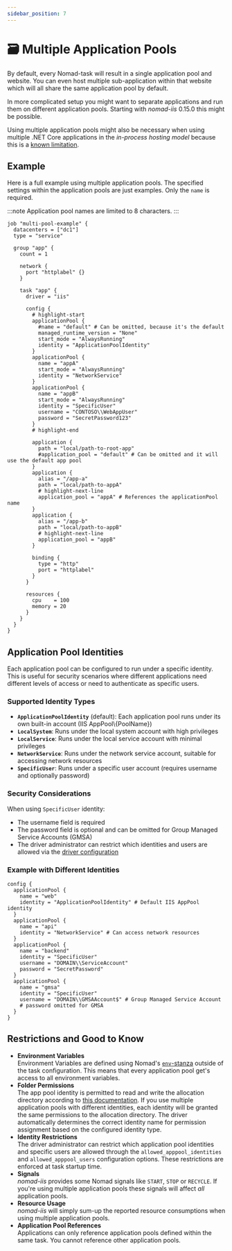 ```yaml
---
sidebar_position: 7
---
```


# 🗃 Multiple Application Pools

By default, every Nomad-task will result in a single application pool and website. You can even host multiple sub-application within that website which will all share the same application pool by default.

In more complicated setup you might want to separate applications and run them on different application pools.
Starting with *nomad-iis* 0.15.0 this might be possible.

Using multiple application pools might also be necessary when using multiple .NET Core applications in the *in-process hosting model* because this is a [known limitation](https://learn.microsoft.com/en-us/aspnet/core/host-and-deploy/aspnet-core-module?view=aspnetcore-3.0#in-process-hosting-model).

## Example

Here is a full example using multiple application pools. The specified settings within the application pools are just examples. Only the `name` is required.

:::note
Application pool names are limited to 8 characters.
:::

```hcl
job "multi-pool-example" {
  datacenters = ["dc1"]
  type = "service"

  group "app" {
    count = 1
  
    network {
      port "httplabel" {}
    }

    task "app" {
      driver = "iis"

      config {
        # highlight-start
        applicationPool {
          #name = "default" # Can be omitted, because it's the default
          managed_runtime_version = "None"
          start_mode = "AlwaysRunning"
          identity = "ApplicationPoolIdentity"
        }
        applicationPool {
          name = "appA"
          start_mode = "AlwaysRunning"
          identity = "NetworkService"
        }
        applicationPool {
          name = "appB"
          start_mode = "AlwaysRunning"
          identity = "SpecificUser"
          username = "CONTOSO\\WebAppUser"
          password = "SecretPassword123"
        }
        # highlight-end

        application {
          path = "local/path-to-root-app"
          #application_pool = "default" # Can be omitted and it will use the default app pool
        }
        application {
          alias = "/app-a"
          path = "local/path-to-appA"
          # highlight-next-line
          application_pool = "appA" # References the applicationPool name
        }
        application {
          alias = "/app-b"
          path = "local/path-to-appB"
          # highlight-next-line
          application_pool = "appB"
        }
    
        binding {
          type = "http"
          port = "httplabel"
        }
      }
    
      resources {
        cpu    = 100
        memory = 20
      }
    }
  }
}
```
## Application Pool Identities

Each application pool can be configured to run under a specific identity. This is useful for security scenarios where different applications need different levels of access or need to authenticate as specific users.

### Supported Identity Types

- **`ApplicationPoolIdentity`** (default): Each application pool runs under its own built-in account (IIS AppPool\\{PoolName})
- **`LocalSystem`**: Runs under the local system account with high privileges
- **`LocalService`**: Runs under the local service account with minimal privileges  
- **`NetworkService`**: Runs under the network service account, suitable for accessing network resources
- **`SpecificUser`**: Runs under a specific user account (requires username and optionally password)

### Security Considerations

When using `SpecificUser` identity:
- The username field is required
- The password field is optional and can be omitted for Group Managed Service Accounts (GMSA)
- The driver administrator can restrict which identities and users are allowed via the [driver configuration](../getting-started/driver-configuration.md)

### Example with Different Identities

```hcl
config {
  applicationPool {
    name = "web"
    identity = "ApplicationPoolIdentity" # Default IIS AppPool identity
  }
  applicationPool {
    name = "api"
    identity = "NetworkService" # Can access network resources
  }
  applicationPool {
    name = "backend"
    identity = "SpecificUser"
    username = "DOMAIN\\ServiceAccount"
    password = "SecretPassword"
  }
  applicationPool {
    name = "gmsa"
    identity = "SpecificUser"
    username = "DOMAIN\\GMSAAccount$" # Group Managed Service Account
    # password omitted for GMSA
  }
}
```

## Restrictions and Good to Know

- **Environment Variables**  
Environment Variables are defined using Nomad's [`env`-stanza](https://developer.hashicorp.com/nomad/docs/job-specification/env) outside of the task configuration.
This means that every application pool get's access to all environment variables.
- **Folder Permissions**  
The app pool identity is permitted to read and write the allocation directory according to [this documentation](./filesystem-isolation.md).
If you use multiple application pools with different identities, each identity will be granted the same permissions to the allocation directory. The driver automatically determines the correct identity name for permission assignment based on the configured identity type.
- **Identity Restrictions**  
The driver administrator can restrict which application pool identities and specific users are allowed through the `allowed_apppool_identities` and `allowed_apppool_users` configuration options. These restrictions are enforced at task startup time.
- **Signals**  
*nomad-iis* provides some Nomad signals like `START`, `STOP` or `RECYCLE`. If you're using multiple application pools these signals will affect *all* application pools.
- **Resource Usage**  
*nomad-iis* will simply sum-up the reported resource consumptions when using multiple application pools.
- **Application Pool References**  
Applications can only reference application pools defined within the same task. You cannot reference other application pools.

